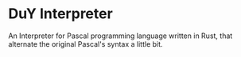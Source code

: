 # DuY Interpreter
An Interpreter for Pascal programming language written in Rust, that alternate the original Pascal's syntax a little bit. 
 